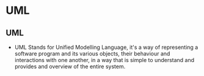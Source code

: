 # UML

## UML

* UML Stands for Unified Modelling Language, it's a way of representing a software program and its various objects, their behaviour and interactions with one another, in a way that is simple to understand and provides and overview of the entire system.

